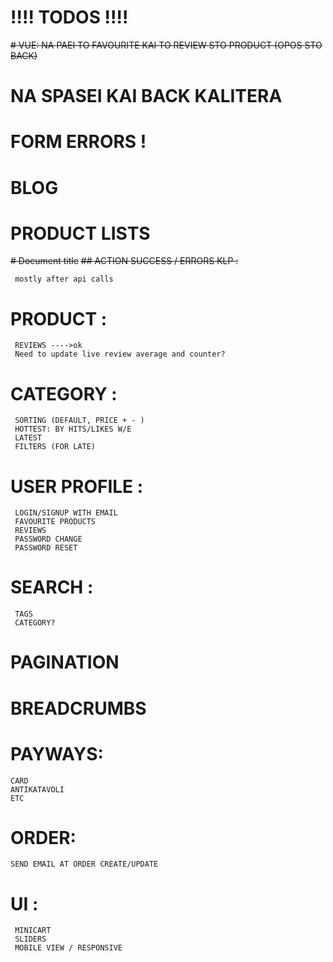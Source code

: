 # !!!! TODOS !!!!
~~# VUE: NA PAEI TO FAVOURITE KAI TO REVIEW STO PRODUCT (OPOS STO BACK)~~
# NA SPASEI KAI BACK KALITERA
# FORM ERRORS !
# BLOG
# PRODUCT LISTS
~~# Document title~~
~~## ACTION SUCCESS / ERRORS KLP :~~
```
 mostly after api calls
```
# PRODUCT :
```
 REVIEWS ---->ok
 Need to update live review average and counter?
```
# CATEGORY :
```
 SORTING (DEFAULT, PRICE + - )
 HOTTEST: BY HITS/LIKES W/E
 LATEST
 FILTERS (FOR LATE)
```
# USER PROFILE :
```
 LOGIN/SIGNUP WITH EMAIL
 FAVOURITE PRODUCTS
 REVIEWS
 PASSWORD CHANGE
 PASSWORD RESET
```
# SEARCH :
```
 TAGS
 CATEGORY?
```
# PAGINATION
# BREADCRUMBS
# PAYWAYS:
```
CARD
ANTIKATAVOLI
ETC

```
# ORDER:
```
SEND EMAIL AT ORDER CREATE/UPDATE

```
# UI :
```
 MINICART
 SLIDERS
 MOBILE VIEW / RESPONSIVE
```

